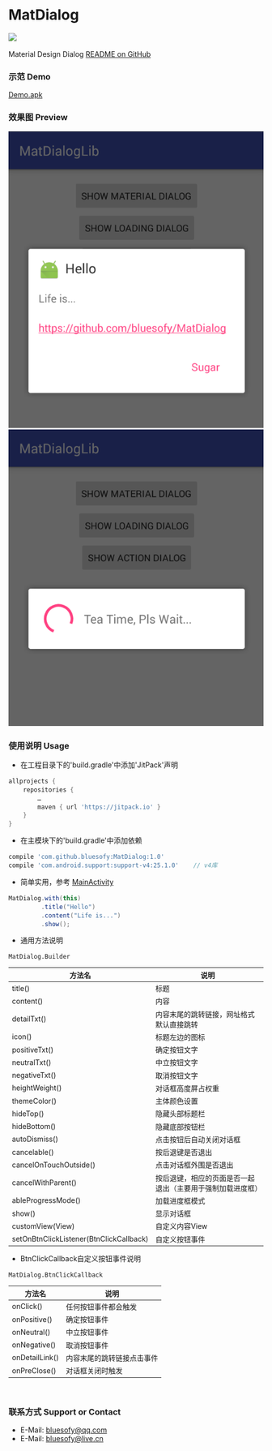 # MatDialog

[![](https://jitpack.io/v/bluesofy/MatDialog.svg)](https://jitpack.io/#bluesofy/MatDialog)

Material Design Dialog
[README on GitHub](https://github.com/bluesofy/MatDialog/blob/master/README.md)
<br>

### 示范 Demo
[Demo.apk](https://github.com/bluesofy/MatDialog/blob/master/preview/demo.apk)
<br>

### 效果图  Preview
![Review](https://github.com/bluesofy/MatDialog/blob/master/preview/preview.png "对话框")
![Review](https://github.com/bluesofy/MatDialog/blob/master/preview/preview2.png "加载进度框")
<br>

### 使用说明  Usage
- 在工程目录下的'build.gradle'中添加'JitPack'声明
```gradle
allprojects {
    repositories {
        …
        maven { url 'https://jitpack.io' }
    }
}
```
- 在主模块下的'build.gradle'中添加依赖
```gradle
compile 'com.github.bluesofy:MatDialog:1.0'
compile 'com.android.support:support-v4:25.1.0'    // v4库
```
- 简单实用，参考
[MainActivity](https://github.com/bluesofy/MatDialog/blob/master/app/src/main/java/cn/byk/pandora/matdialoglib/MainActivity.java)
```java
MatDialog.with(this)
         .title("Hello")
         .content("Life is...")
         .show();
```
- 通用方法说明
```
MatDialog.Builder
```
| 方法名 | 说明 |
| ---- | ---- |
| title() | 标题 |
| content() | 内容 |
| detailTxt() | 内容末尾的跳转链接，网址格式默认直接跳转 |
| icon() | 标题左边的图标 |
| positiveTxt() | 确定按钮文字 |
| neutralTxt() | 中立按钮文字 |
| negativeTxt() | 取消按钮文字 |
| heightWeight() | 对话框高度屏占权重 |
| themeColor() | 主体颜色设置 |
| hideTop() | 隐藏头部标题栏 |
| hideBottom() | 隐藏底部按钮栏 |
| autoDismiss() | 点击按钮后自动关闭对话框 |
| cancelable() | 按后退键是否退出 |
| cancelOnTouchOutside() | 点击对话框外围是否退出 |
| cancelWithParent() | 按后退键，相应的页面是否一起退出（主要用于强制加载进度框） |
| ableProgressMode() | 加载进度框模式 |
| show() | 显示对话框 |
| customView(View) | 自定义内容View |
| setOnBtnClickListener(BtnClickCallback) | 自定义按钮事件 |
- BtnClickCallback自定义按钮事件说明
```
MatDialog.BtnClickCallback
```
| 方法名 | 说明 |
| ---- | ---- |
| onClick() | 任何按钮事件都会触发 |
| onPositive() | 确定按钮事件 |
| onNeutral() | 中立按钮事件 |
| onNegative() | 取消按钮事件 |
| onDetailLink() | 内容末尾的跳转链接点击事件 |
| onPreClose() | 对话框关闭时触发 |
<br>

### 联系方式  Support or Contact
- E-Mail: bluesofy@qq.com
- E-Mail: bluesofy@live.cn
